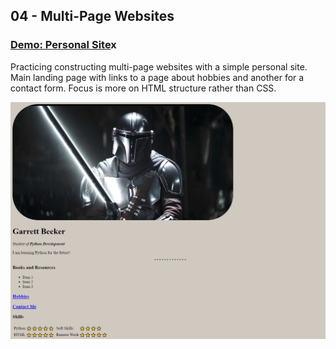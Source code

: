 ## 04 - Multi-Page Websites

### [Demo: Personal Site](https://041-044-personal-site-html.gdbecker.repl.co/)x

Practicing constructing multi-page websites with a simple personal site. Main landing page with links to a page about hobbies and another for a contact form. Focus is more on HTML structure rather than CSS.

!["Page"](./Page.png)
